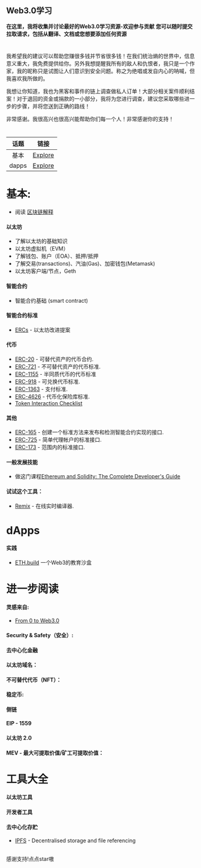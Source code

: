 
## Web3.0学习

**在这里，我将收集并讨论最好的Web3.0学习资源-欢迎参与贡献**
**您可以随时提交拉取请求，包括从翻译、文档或您想要添加任何资源**

#
我希望我的建议可以帮助您赚很多钱并节省很多钱！在我们统治熵的世界中，信息意义重大，我免费提供给你。另外我想提醒我所有的敌人和仇恨者，我只是一个作家，我的昵称只是试图让人们意识到安全问题。称之为绝唱或发自内心的呐喊，但我喜欢我所做的。

我想让你知道，我也为黑客和事件的链上调查做私人订单！大部分相关案件顺利结案！对于退回的资金或捐款的一小部分，我将为您进行调查，建议您采取哪些进一步的步骤，并将您送到正确的路线！

非常感谢。我很高兴也很高兴能帮助你们每一个人！非常感谢你的支持！


#


</details>

|      话题       | 链接                                                                                                           |
| :--------------: | ------------------------------------------------------------------------------------------------------------------------- |
|      基本      | [Explore](https://github.com/jameslee-7/Web3.0-club#基本)                                                   |
|      dapps      | [Explore](https://github.com/jameslee-7/Web3.0-club#dapps)                                                   |



#


# 基本:
- 阅读 [区块链解释](https://www.investopedia.com/terms/b/blockchain.asp)


#### 以太坊
- 了解以太坊的基础知识
- 以太坊虚拟机（EVM）
- 了解钱包、账户（EOA）、抵押/抵押
- 了解交易(transactions)、汽油(Gas)、加密钱包(Metamask)
- 以太坊客户端/节点，Geth

#### 智能合约

- 智能合约基础 (smart contract)


#### 智能合约标准

- [ERCs](https://eips.ethereum.org/erc) - 以太坊改进提案

#### 代币

- [ERC-20](https://eips.ethereum.org/EIPS/eip-20) - 可替代资产的代币合约.
- [ERC-721](https://github.com/ethereum/eips/issues/721) - 不可替代资产的代币标准.
- [ERC-1155](https://eips.ethereum.org/EIPS/eip-1155) - 半同质代币的代币标准
- [ERC-918](https://eips.ethereum.org/EIPS/eip-918) - 可兑换代币标准.
- [ERC-1363](https://eips.ethereum.org/EIPS/eip-1363) - 支付标准.
- [ERC-4626](https://eips.ethereum.org/EIPS/eip-4626) - 代币化保险库标准.
- [Token Interaction Checklist](https://consensys.net/diligence/blog/2020/11/token-interaction-checklist/)

#### 其他

- [ERC-165](https://eips.ethereum.org/EIPS/eip-165) - 创建一个标准方法来发布和检测智能合约实现的接口.
- [ERC-725](https://eips.ethereum.org/EIPS/eip-725) - 简单代理帐户的标准接口.
- [ERC-173](https://eips.ethereum.org/EIPS/eip-173) - 范围内的标准接口.

#### 一般发展技能

- 做这门课程[Ethereum and Solidity: The Complete Developer's Guide](https://www.udemy.com/ethereum-and-solidity-the-complete-developers-guide/)


#### 试试这个工具：


- [Remix](https://remix.ethereum.org/) - 在线实时编译器.


# dApps




#### 实践

- [ETH.build](https://eth.build/) 一个Web3的教育沙盒



# 进一步阅读

#### 灵感来自:

- [From 0 to Web3.0](https://github.com/kay-is/web3-from-zero)


#### Security & Safety（安全）:



#### 去中心化金融



#### 以太坊域名：


#### 不可替代代币（NFT）：



#### 稳定币:


#### 侧链



#### EIP - 1559


#### 以太坊 2.0



#### MEV - 最大可提取价值/矿工可提取价值：




# 工具大全

#### 以太坊工具


#### 开发者工具



#### 去中心化存贮

- [IPFS](https://ipfs.io/) - Decentralised storage and file referencing



##
感谢支持!点点star嗷 

